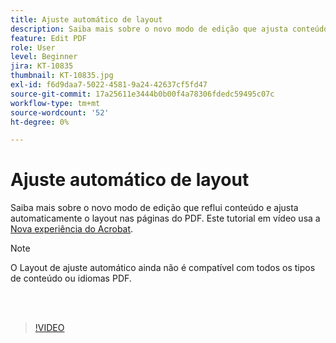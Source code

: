 ```yaml
---
title: Ajuste automático de layout
description: Saiba mais sobre o novo modo de edição que ajusta conteúdo automaticamente
feature: Edit PDF
role: User
level: Beginner
jira: KT-10835
thumbnail: KT-10835.jpg
exl-id: f6d9daa7-5022-4581-9a24-42637cf5fd47
source-git-commit: 17a25611e3444b0b00f4a78306fdedc59495c07c
workflow-type: tm+mt
source-wordcount: '52'
ht-degree: 0%

---
```


# Ajuste automático de layout

Saiba mais sobre o novo modo de edição que reflui conteúdo e ajusta automaticamente o layout nas páginas do PDF. Este tutorial em vídeo usa a [Nova experiência do Acrobat](new-workspace.md).

>[!NOTE]
>
>O Layout de ajuste automático ainda não é compatível com todos os tipos de conteúdo ou idiomas PDF.

<br> 

>[!VIDEO](https://video.tv.adobe.com/v/3441225?quality=12&learn=on&hidetitle=true&captions=por_br)
